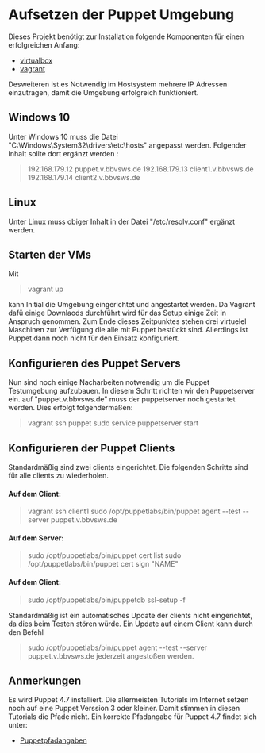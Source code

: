 Aufsetzen der Puppet Umgebung
=============================

Dieses Projekt benötigt zur Installation folgende Komponenten für einen erfolgreichen Anfang:
 
 - [virtualbox](https://www.virtualbox.org/wiki/Downloads "Virtualbox Download")
 - [vagrant](www.virtualbox.org/wiki/Downloads "Vagrant Download")
 
 Desweiteren ist es Notwendig im Hostsystem mehrere IP Adressen einzutragen, damit die Umgebung erfolgreich funktioniert.
 
Windows 10
----------

Unter Windows 10 muss die Datei "C:\Windows\System32\drivers\etc\hosts"  angepasst werden.
Folgender Inhalt sollte dort ergänzt werden : 

>192.168.179.12 puppet.v.bbvsws.de
>192.168.179.13 client1.v.bbvsws.de
>192.168.179.14 client2.v.bbvsws.de

Linux
-----

Unter Linux muss obiger Inhalt in der Datei "/etc/resolv.conf" ergänzt werden.


Starten der VMs
---------------

Mit

> vagrant up

kann Initial die Umgebung eingerichtet und angestartet werden. Da Vagrant dafü einige Downlaods durchführt wird für das Setup
einige Zeit in Anspruch genommen. Zum Ende dieses Zeitpunktes stehen drei virtuelel Maschinen zur Verfügung die alle mit Puppet bestückt sind.
Allerdings ist Puppet dann noch nicht für den Einsatz konfiguriert.
 
Konfigurieren des Puppet Servers
--------------------------------
Nun sind noch einige Nacharbeiten notwendig um die Puppet Testumgebung aufzubauen. In diesem Schritt richten wir den Puppetserver ein.
auf "puppet.v.bbvsws.de" muss der puppetserver noch gestartet werden. Dies erfolgt folgendermaßen:

> vagrant ssh puppet
> sudo service puppetserver start

Konfigurieren der Puppet Clients
--------------------------------
 
Standardmäßig sind zwei clients eingerichtet. Die folgenden Schritte sind für alle clients zu wiederholen.

#### Auf dem Client:


> vagrant ssh client1
> sudo /opt/puppetlabs/bin/puppet agent --test --server puppet.v.bbvsws.de 

#### Auf dem Server:


> sudo /opt/puppetlabs/bin/puppet cert list
> sudo /opt/puppetlabs/bin/puppet cert sign "NAME"

 
#### Auf dem Client:


> sudo /opt/puppetlabs/bin/puppetdb ssl-setup -f
 
Standardmäßig ist ein automatisches Update der clients nicht eingerichtet, da dies beim Testen stören würde.
Ein Update auf einem Client kann durch den Befehl 
> sudo /opt/puppetlabs/bin/puppet agent --test --server puppet.v.bbvsws.de jederzeit angestoßen werden.
 
 
Anmerkungen
-----------

 
Es wird Puppet 4.7 installiert. Die allermeisten Tutorials im Internet setzen noch auf eine Puppet Verssion 3 oder kleiner. Damit stimmen in diesen Tutorials 
die Pfade nicht.
Ein korrekte Pfadangabe für Puppet 4.7 findet sich unter:
 
* [Puppetpfadangaben](https://docs.puppet.com/puppet/4.7/reference/dirs_codedir.html)
 

